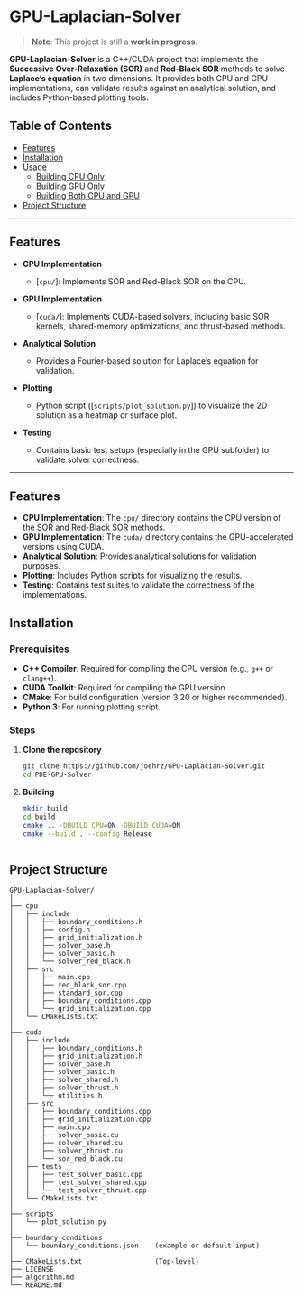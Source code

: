 # GPU-Laplacian-Solver
> **Note**: This project is still a **work in progress**. 

**GPU-Laplacian-Solver** is a C++/CUDA project that implements the **Successive Over-Relaxation (SOR)** and **Red-Black SOR** methods to solve **Laplace’s equation** in two dimensions. It provides both CPU and GPU implementations, can validate results against an analytical solution, and includes Python-based plotting tools.

## Table of Contents

- [Features](#features)
- [Installation](#installation)
- [Usage](#usage)
  - [Building CPU Only](#building-cpu-only)
  - [Building GPU Only](#building-gpu-only)
  - [Building Both CPU and GPU](#building-both-cpu-and-gpu)
- [Project Structure](#project-structure)

---

## Features

- **CPU Implementation**  
  - \[`cpu/`\]: Implements SOR and Red-Black SOR on the CPU.  

- **GPU Implementation**  
  - \[`cuda/`\]: Implements CUDA-based solvers, including basic SOR kernels, shared-memory optimizations, and thrust-based methods.

- **Analytical Solution**  
  - Provides a Fourier-based solution for Laplace’s equation for validation.

- **Plotting**  
  - Python script (\[`scripts/plot_solution.py`\]) to visualize the 2D solution as a heatmap or surface plot.

- **Testing**  
  - Contains basic test setups (especially in the GPU subfolder) to validate solver correctness.

---


## Features

- **CPU Implementation**: The `cpu/` directory contains the CPU version of the SOR and Red-Black SOR methods.
- **GPU Implementation**: The `cuda/` directory contains the GPU-accelerated versions using CUDA.
- **Analytical Solution**: Provides analytical solutions for validation purposes.
- **Plotting**: Includes Python scripts for visualizing the results.
- **Testing**: Contains test suites to validate the correctness of the implementations.

## Installation

### Prerequisites

- **C++ Compiler**: Required for compiling the CPU version (e.g., `g++` or `clang++`).
- **CUDA Toolkit**: Required for compiling the GPU version.
- **CMake**: For build configuration (version 3.20 or higher recommended).
- **Python 3**: For running plotting script.

### Steps

1. **Clone the repository**

   ```bash
   git clone https://github.com/joehrz/GPU-Laplacian-Solver.git
   cd PDE-GPU-Solver

2. **Building**

   ```bash
   mkdir build
   cd build
   cmake .. -DBUILD_CPU=ON -DBUILD_CUDA=ON
   cmake --build . --config Release



## Project Structure

```plaintext
GPU-Laplacian-Solver/
│
├── cpu
│   ├── include
│   │   ├── boundary_conditions.h
│   │   ├── config.h
│   │   ├── grid_initialization.h
│   │   ├── solver_base.h
│   │   ├── solver_basic.h
│   │   └── solver_red_black.h
│   ├── src
│   │   ├── main.cpp
│   │   ├── red_black_sor.cpp
│   │   ├── standard_sor.cpp
│   │   ├── boundary_conditions.cpp
│   │   └── grid_initialization.cpp
│   └── CMakeLists.txt
│
├── cuda
│   ├── include
│   │   ├── boundary_conditions.h
│   │   ├── grid_initialization.h
│   │   ├── solver_base.h
│   │   ├── solver_basic.h
│   │   ├── solver_shared.h
│   │   ├── solver_thrust.h
│   │   └── utilities.h
│   ├── src
│   │   ├── boundary_conditions.cpp
│   │   ├── grid_initialization.cpp
│   │   ├── main.cpp
│   │   ├── solver_basic.cu
│   │   ├── solver_shared.cu
│   │   ├── solver_thrust.cu
│   │   └── sor_red_black.cu
│   ├── tests
│   │   ├── test_solver_basic.cpp
│   │   ├── test_solver_shared.cpp
│   │   └── test_solver_thrust.cpp
│   └── CMakeLists.txt
│
├── scripts
│   └── plot_solution.py
│
├── boundary_conditions
│   └── boundary_conditions.json    (example or default input)
│
├── CMakeLists.txt                  (Top-level)
├── LICENSE
├── algorithm.md
└── README.md
